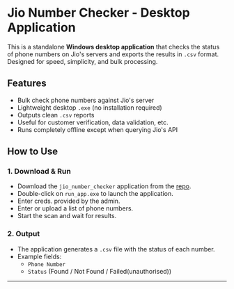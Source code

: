 # Jio Number Checker - Desktop Application

This is a standalone **Windows desktop application** that checks the status of phone numbers on Jio's servers and exports the results in `.csv` format. Designed for speed, simplicity, and bulk processing.


## Features

- Bulk check phone numbers against Jio's server
- Lightweight desktop `.exe` (no installation required)
- Outputs clean `.csv` reports
- Useful for customer verification, data validation, etc.
- Runs completely offline except when querying Jio's API


## How to Use

### 1. Download & Run

- Download the `jio_number_checker` application from the [repo](https://github.com/sudo-Ayush/jio_number_checker).
- Double-click on `run_app.exe` to launch the application.
- Enter creds. provided by the admin.
- Enter or upload a list of phone numbers.
- Start the scan and wait for results.

### 2. Output

- The application generates a `.csv` file with the status of each number.
- Example fields:
  - `Phone Number`
  - `Status` (Found / Not Found / Failed(unauthorised))
---
